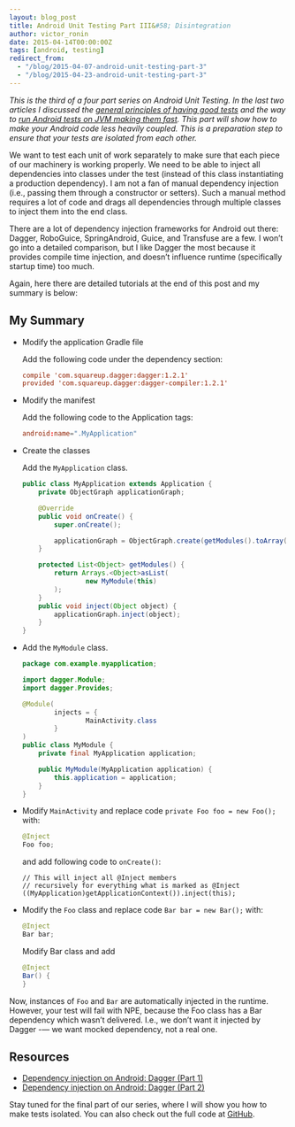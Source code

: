 ```yaml
---
layout: blog_post
title: Android Unit Testing Part III&#58; Disintegration
author: victor_ronin
date: 2015-04-14T00:00:00Z
tags: [android, testing]
redirect_from:
  - "/blog/2015-04-07-android-unit-testing-part-3"
  - "/blog/2015-04-23-android-unit-testing-part-3"
---
```

*This is the third of a four part series on Android Unit Testing. In
the last two articles I discussed the [general principles of having
good
tests](https://www.okta.com/blog/2015/01/android-unit-testing-part-i-what-makes-strong-test-automation/)
and the way to [run Android tests on JVM making them
fast](/blog/2015/04/07/android-unit-testing-part-2). This
part will show how to make your Android code less heavily
coupled. This is a preparation step to ensure that your tests are
isolated from each other.*

We want to test each unit of work separately to make sure that each
piece of our machinery is working properly. We need to be able to
inject all dependencies into classes under the test (instead of this
class instantiating a production dependency). I am not a fan of
manual dependency injection (i.e., passing them through a
constructor or setters). Such a manual method requires a lot of code
and drags all dependencies through multiple classes to inject them
into the end class.

There are a lot of dependency injection frameworks for Android out
there: Dagger, RoboGuice, SpringAndroid, Guice, and Transfuse are a
few. I won’t go into a detailed comparison, but I like Dagger the
most because it provides compile time injection, and doesn’t
influence runtime (specifically startup time) too much.

Again, here there are detailed tutorials at the end of this post and
my summary is below:

## My Summary

-   Modify the application Gradle file

    Add the following code under the dependency section:

    ~~~ conf
    compile 'com.squareup.dagger:dagger:1.2.1'
    provided 'com.squareup.dagger:dagger-compiler:1.2.1'
    ~~~
-   Modify the manifest

    Add the following code to the Application tags:

    ~~~ conf
    android:name=".MyApplication"
    ~~~
-   Create the classes

    Add the `MyApplication` class.

    ~~~ java
    public class MyApplication extends Application {
        private ObjectGraph applicationGraph;

        @Override
        public void onCreate() {
            super.onCreate();

            applicationGraph = ObjectGraph.create(getModules().toArray());
        }

        protected List<Object> getModules() {
            return Arrays.<Object>asList(
                    new MyModule(this)
            );
        }
        public void inject(Object object) {
            applicationGraph.inject(object);
        }
    }
    ~~~
-   Add the `MyModule` class.

    ~~~ java
    package com.example.myapplication;

    import dagger.Module;
    import dagger.Provides;

    @Module(
            injects = {
                    MainActivity.class
            }
    )
    public class MyModule {
        private final MyApplication application;

        public MyModule(MyApplication application) {
            this.application = application;
        }
    }
    ~~~
-   Modify `MainActivity` and replace code `private Foo
    foo = new Foo();` with:

    ~~~ java
    @Inject
    Foo foo;
    ~~~

    and add following code to `onCreate()`:

    ~~~
    // This will inject all @Inject members
    // recursively for everything what is marked as @Inject
    ((MyApplication)getApplicationContext()).inject(this);
    ~~~
-   Modify the `Foo` class and replace code `Bar bar = new Bar();` with:

    ~~~ java
    @Inject
    Bar bar;
    ~~~

    Modify Bar class and add

    ~~~ java
    @Inject
    Bar() {
    }
    ~~~

Now, instances of `Foo` and `Bar` are
automatically injected in the runtime. However, your test will fail
with NPE, because the Foo class has a Bar dependency which wasn’t
delivered. I.e., we don’t want it injected by Dagger -— we want mocked
dependency, not a real one.

## Resources

-   [Dependency injection on Android: Dagger (Part 1)](http://antonioleiva.com/dependency-injection-android-dagger-part-1/)
-   [Dependency injection on Android: Dagger (Part 2)](http://antonioleiva.com/dagger-android-part-2/)

Stay tuned for the final part of our series, where I will show you
how to make tests isolated. You can also check out the full code at
[GitHub](https://github.com/vronin-okta/okta_blog_samples/tree/master/android_unit_testing).